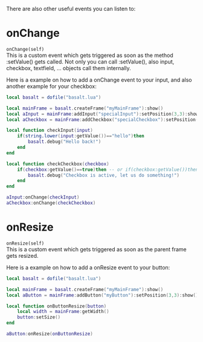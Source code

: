 There are also other useful events you can listen to:

# onChange
`onChange(self)`<br>
This is a custom event which gets triggered as soon as the method :setValue() gets called. Not only you can call :setValue(), also input, checkbox, textfield, ... objects call them internally.

Here is a example on how to add a onChange event to your input, and also another example for your checkbox:

```lua
local basalt = dofile("basalt.lua")

local mainFrame = basalt.createFrame("myMainFrame"):show()
local aInput = mainFrame:addInput("specialInput"):setPosition(3,3):show()
local aCheckbox = mainFrame:addCheckbox("specialCheckbox"):setPosition(3,5):show()

local function checkInput(input)
    if(string.lower(input:getValue())=="hello")then
        basalt.debug("Hello back!")
    end
end

local function checkCheckbox(checkbox)
    if(checkbox:getValue()==true)then -- or if(checkbox:getValue())then
        basalt.debug("Checkbox is active, let us do something!")
    end
end

aInput:onChange(checkInput)
aCheckbox:onChange(checkCheckbox)
```

# onResize
`onResize(self)`<br>
This is a custom event which gets triggered as soon as the parent frame gets resized.

Here is a example on how to add a onResize event to your button:

```lua
local basalt = dofile("basalt.lua")

local mainFrame = basalt.createFrame("myMainFrame"):show()
local aButton = mainFrame:addButton("myButton"):setPosition(3,3):show()

local function onButtonResize(button)
    local width = mainFrame:getWidth()
    button:setSize()
end

aButton:onResize(onButtonResize)
```
